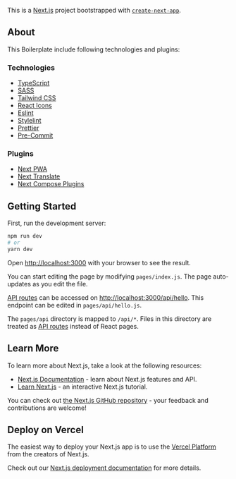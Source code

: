 This is a [Next.js](https://nextjs.org/) project bootstrapped with [`create-next-app`](https://github.com/vercel/next.js/tree/canary/packages/create-next-app).

## About

This Boilerplate include following technologies and plugins:

### Technologies
- [TypeScript](https://www.typescriptlang.org)
- [SASS](https://sass-lang.com)
- [Tailwind CSS](https://tailwindcss.com)
- [React Icons](https://react-icons.github.io/react-icons)
- [Eslint](https://eslint.org)
- [Stylelint](https://stylelint.io)
- [Prettier](https://prettier.io)
- [Pre-Commit](https://pre-commit.com)

### Plugins
- [Next PWA](https://www.npmjs.com/package/next-pwa)
- [Next Translate](https://github.com/vinissimus/next-translate)
- [Next Compose Plugins](https://www.npmjs.com/package/next-compose-plugins)

## Getting Started

First, run the development server:

```bash
npm run dev
# or
yarn dev
```

Open [http://localhost:3000](http://localhost:3000) with your browser to see the result.

You can start editing the page by modifying `pages/index.js`. The page auto-updates as you edit the file.

[API routes](https://nextjs.org/docs/api-routes/introduction) can be accessed on [http://localhost:3000/api/hello](http://localhost:3000/api/hello). This endpoint can be edited in `pages/api/hello.js`.

The `pages/api` directory is mapped to `/api/*`. Files in this directory are treated as [API routes](https://nextjs.org/docs/api-routes/introduction) instead of React pages.

## Learn More

To learn more about Next.js, take a look at the following resources:

- [Next.js Documentation](https://nextjs.org/docs) - learn about Next.js features and API.
- [Learn Next.js](https://nextjs.org/learn) - an interactive Next.js tutorial.

You can check out [the Next.js GitHub repository](https://github.com/vercel/next.js/) - your feedback and contributions are welcome!

## Deploy on Vercel

The easiest way to deploy your Next.js app is to use the [Vercel Platform](https://vercel.com/new?utm_medium=default-template&filter=next.js&utm_source=create-next-app&utm_campaign=create-next-app-readme) from the creators of Next.js.

Check out our [Next.js deployment documentation](https://nextjs.org/docs/deployment) for more details.
